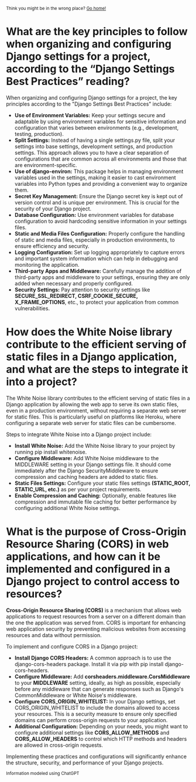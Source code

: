 <sub>Think you might be in the wrong place? [Go home!](../README.md)</sub>

# What are the key principles to follow when organizing and configuring Django settings for a project, according to the “Django Settings Best Practices” reading?

When organizing and configuring Django settings for a project, the key principles according to the "Django Settings Best Practices" include:

* __Use of Environment Variables:__ Keep your settings secure and adaptable by using environment variables for sensitive information and configuration that varies between environments (e.g., development, testing, production).
* __Split Settings:__ Instead of having a single settings.py file, split your settings into base settings, development settings, and production settings. This approach allows you to have a clear separation of configurations that are common across all environments and those that are environment-specific.
* __Use of django-environ:__ This package helps in managing environment variables used in the settings, making it easier to cast environment variables into Python types and providing a convenient way to organize them.
* __Secret Key Management:__ Ensure the Django secret key is kept out of version control and is unique per environment. This is crucial for the security of your Django project.
* __Database Configuration:__ Use environment variables for database configuration to avoid hardcoding sensitive information in your settings files.
* __Static and Media Files Configuration:__ Properly configure the handling of static and media files, especially in production environments, to ensure efficiency and security.
* __Logging Configuration:__ Set up logging appropriately to capture errors and important system information which can help in debugging and monitoring the application.
* __Third-party Apps and Middleware:__ Carefully manage the addition of third-party apps and middleware to your settings, ensuring they are only added when necessary and properly configured.
* __Security Settings:__ Pay attention to security settings like __SECURE_SSL_REDIRECT, CSRF_COOKIE_SECURE, X_FRAME_OPTIONS__, etc., to protect your application from common vulnerabilities.

# How does the White Noise library contribute to the efficient serving of static files in a Django application, and what are the steps to integrate it into a project?

The White Noise library contributes to the efficient serving of static files in a Django application by allowing the web app to serve its own static files, even in a production environment, without requiring a separate web server for static files. This is particularly useful on platforms like Heroku, where configuring a separate web server for static files can be cumbersome.

Steps to integrate White Noise into a Django project include:

* __Install White Noise:__ Add the White Noise library to your project by running pip install whitenoise.
* __Configure Middleware:__ Add White Noise middleware to the MIDDLEWARE setting in your Django settings file. It should come immediately after the Django SecurityMiddleware to ensure compression and caching headers are added to static files.
* __Static Files Settings:__ Configure your static files settings __(STATIC_ROOT, STATIC_URL, etc.)__ as per your project requirements.
* __Enable Compression and Caching:__ Optionally, enable features like compression and immutable file caching for better performance by configuring additional White Noise settings.

# What is the purpose of Cross-Origin Resource Sharing (CORS) in web applications, and how can it be implemented and configured in a Django project to control access to resources?

__Cross-Origin Resource Sharing (CORS)__ is a mechanism that allows web applications to request resources from a server on a different domain than the one the application was served from. CORS is important for enhancing web application security by preventing malicious websites from accessing resources and data without permission.

To implement and configure CORS in a Django project:

* __Install Django CORS Headers:__ A common approach is to use the django-cors-headers package. Install it via pip with pip install django-cors-headers.
* __Configure Middleware:__ Add __corsheaders.middleware.CorsMiddleware__ to your __MIDDLEWARE__ setting, ideally, as high as possible, especially before any middleware that can generate responses such as Django's CommonMiddleware or White Noise's middleware.
* __Configure CORS_ORIGIN_WHITELIST:__ In your Django settings, set CORS_ORIGIN_WHITELIST to include the domains allowed to access your resources. This is a security measure to ensure only specified domains can perform cross-origin requests to your application.
* __Additional Configuration:__ Depending on your needs, you might want to configure additional settings like __CORS_ALLOW_METHODS__ and __CORS_ALLOW_HEADERS__ to control which HTTP methods and headers are allowed in cross-origin requests.

Implementing these practices and configurations will significantly enhance the structure, security, and performance of your Django projects.

<sub>Information modeled using ChatGPT</sub>
